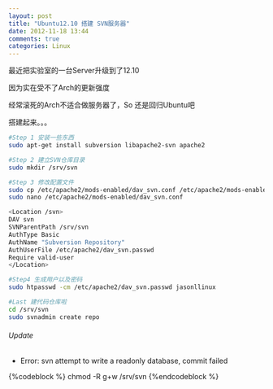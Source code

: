 ```yaml
---
layout: post
title: "Ubuntu12.10 搭建 SVN服务器"
date: 2012-11-18 13:44
comments: true
categories: Linux
---
```


最近把实验室的一台Server升级到了12.10

因为实在受不了Arch的更新强度

经常滚死的Arch不适合做服务器了，So 还是回归Ubuntu吧

搭建起来。。。

``` bash
#Step 1 安装一些东西
sudo apt-get install subversion libapache2-svn apache2

#Step 2 建立SVN仓库目录
sudo mkdir /srv/svn

#Step 3 修改配置文件
sudo cp /etc/apache2/mods-enabled/dav_svn.conf /etc/apache2/mods-enabled/dav_svn.conf.orig
sudo nano /etc/apache2/mods-enabled/dav_svn.conf

<Location /svn>
DAV svn
SVNParentPath /srv/svn
AuthType Basic
AuthName "Subversion Repository"
AuthUserFile /etc/apache2/dav_svn.passwd
Require valid-user
</Location>

#Step4 生成用户以及密码
sudo htpasswd -cm /etc/apache2/dav_svn.passwd jasonllinux

#Last 建代码仓库啦
cd /srv/svn
sudo svnadmin create repo

```


###### Update
* Error: svn attempt to write a readonly database, commit failed

{%codeblock %}
chmod -R g+w /srv/svn
{%endcodeblock %}


